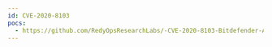 ```yaml
---
id: CVE-2020-8103
pocs:
  - https://github.com/RedyOpsResearchLabs/-CVE-2020-8103-Bitdefender-Antivirus-Free-EoP
---
```


